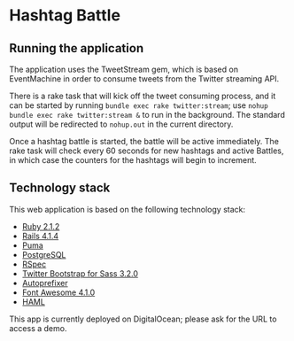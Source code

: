 # Hashtag Battle

## Running the application
The application uses the TweetStream gem, which is based on EventMachine in order to consume tweets from the Twitter streaming API.

There is a rake task that will kick off the tweet consuming process, and it can be started by running `bundle exec rake twitter:stream`; use `nohup bundle exec rake twitter:stream &` to run in the background.  The standard output will be redirected to `nohup.out` in the current directory.

Once a hashtag battle is started, the battle will be active immediately. The rake task will check every 60 seconds for new hashtags and active Battles, in which case the counters for the hashtags will begin to increment.

## Technology stack

This web application is based on the following technology stack:

* [Ruby 2.1.2][1]
* [Rails 4.1.4][2]
* [Puma][3]
* [PostgreSQL][4]
* [RSpec][5]
* [Twitter Bootstrap for Sass 3.2.0][6]
* [Autoprefixer][7]
* [Font Awesome 4.1.0][8]
* [HAML][9]

[1]: http://www.ruby-lang.org/en/
[2]: http://rubyonrails.org/
[3]: http://puma.io/
[4]: http://www.postgresql.org/
[5]: http://rspec.info/
[6]: http://getbootstrap.com/
[7]: http://github.com/ai/autoprefixer/
[8]: http://fontawesome.io/
[9]: http://haml.info/

This app is currently deployed on DigitalOcean; please ask for the URL to access a demo.



